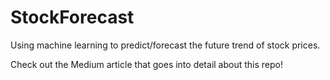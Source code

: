 # StockForecast
Using machine learning to predict/forecast the future trend of stock prices.


Check out the Medium article that goes into detail about this repo!

